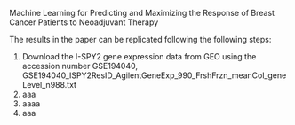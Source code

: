 Machine Learning for Predicting and Maximizing the Response of Breast Cancer Patients to Neoadjuvant Therapy

The results in the paper can be replicated following the following steps: 

1. Download the I-SPY2 gene expression data from GEO using the accession number GSE194040, GSE194040_ISPY2ResID_AgilentGeneExp_990_FrshFrzn_meanCol_geneLevel_n988.txt
2. aaa
3. aaaa
4. aaa
   

